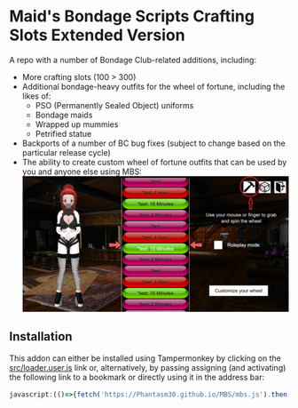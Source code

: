 # Maid's Bondage Scripts Crafting Slots Extended Version
A repo with a number of Bondage Club-related additions, including:
* More crafting slots (100 > 300)
* Additional bondage-heavy outfits for the wheel of fortune, including the likes of:
  * PSO (Permanently Sealed Object) uniforms
  * Bondage maids
  * Wrapped up mummies
  * Petrified statue
* Backports of a number of BC bug fixes (subject to change based on the particular release cycle)
* The ability to create custom wheel of fortune outfits that can be used by you and anyone else using MBS:
![image](docs/config_button.png)

## Installation
This addon can either be installed using Tampermonkey by clicking on the [src/loader.user.js](https://github.com/Phantasm30/MBS/raw/main/src/loader.user.js) link or, alternatively, by passing assigning (and activating) the following link to a bookmark or directly using it in the address bar:

```js
javascript:(()=>{fetch('https://Phantasm30.github.io/MBS/mbs.js').then(r=>r.text()).then(r=>eval(r));})();
```
